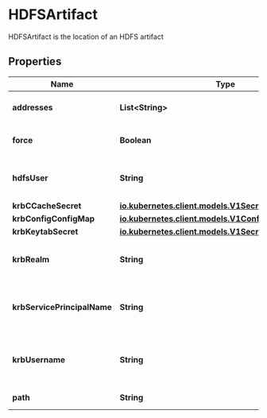 

# HDFSArtifact

HDFSArtifact is the location of an HDFS artifact
## Properties

Name | Type | Description | Notes
------------ | ------------- | ------------- | -------------
**addresses** | **List&lt;String&gt;** | Addresses is accessible addresses of HDFS name nodes | 
**force** | **Boolean** | Force copies a file forcibly even if it exists (default: false) |  [optional]
**hdfsUser** | **String** | HDFSUser is the user to access HDFS file system. It is ignored if either ccache or keytab is used. |  [optional]
**krbCCacheSecret** | [**io.kubernetes.client.models.V1SecretKeySelector**](io.kubernetes.client.models.V1SecretKeySelector.md) |  |  [optional]
**krbConfigConfigMap** | [**io.kubernetes.client.models.V1ConfigMapKeySelector**](io.kubernetes.client.models.V1ConfigMapKeySelector.md) |  |  [optional]
**krbKeytabSecret** | [**io.kubernetes.client.models.V1SecretKeySelector**](io.kubernetes.client.models.V1SecretKeySelector.md) |  |  [optional]
**krbRealm** | **String** | KrbRealm is the Kerberos realm used with Kerberos keytab It must be set if keytab is used. |  [optional]
**krbServicePrincipalName** | **String** | KrbServicePrincipalName is the principal name of Kerberos service It must be set if either ccache or keytab is used. |  [optional]
**krbUsername** | **String** | KrbUsername is the Kerberos username used with Kerberos keytab It must be set if keytab is used. |  [optional]
**path** | **String** | Path is a file path in HDFS | 




